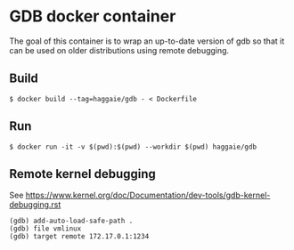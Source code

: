 # GDB docker container

The goal of this container is to wrap an up-to-date version of gdb so that it can be used on older distributions using remote debugging.

## Build

    $ docker build --tag=haggaie/gdb - < Dockerfile

## Run

    $ docker run -it -v $(pwd):$(pwd) --workdir $(pwd) haggaie/gdb

## Remote kernel debugging

See https://www.kernel.org/doc/Documentation/dev-tools/gdb-kernel-debugging.rst

    (gdb) add-auto-load-safe-path .
    (gdb) file vmlinux
    (gdb) target remote 172.17.0.1:1234
